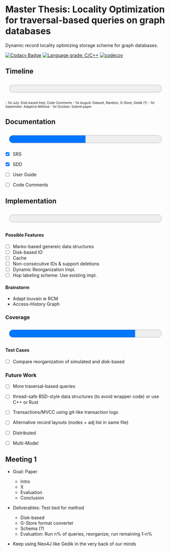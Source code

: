# Master Thesis:  Locality Optimization for traversal-based queries on graph databases

Dynamic record locality optimizing storage scheme for graph databases.  

[![Codacy Badge](https://app.codacy.com/project/badge/Grade/db98dfa832514fecb1829fd2aab68728)](https://www.codacy.com/gh/SomeUserName1/master/dashboard?utm_source=github.com&amp;utm_medium=referral&amp;utm_content=SomeUserName1/master&amp;utm_campaign=Badge_Grade)  [![Language grade: C/C++](https://img.shields.io/lgtm/grade/cpp/g/SomeUserName1/master.svg?logo=lgtm&logoWidth=18)](https://lgtm.com/projects/g/SomeUserName1/master/context:cpp) [![codecov](https://codecov.io/gh/SomeUserName1/master/branch/main/graph/badge.svg?token=EHBWYZ8HYP)](https://codecov.io/gh/SomeUserName1/master)  

## Timeline  
<p style="text-align: center;"><font size="20"><progress id="time" value="0" max="1"></progress></font></p>

<font size="1">
- 1st July: Disk-based Impl, Code Comments
- 1st August: Dataset, Random, G-Store, Gedik (?)
- 1st September: Adaptive Method
- 1st October: Submit paper
</font>

## Documentation 

<p style="text-align: center;"><font size="20"><progress id="write" value="2" max="4">Documentation</progress></font></p>

- [x] SRS
- [x] SDD
- [ ] User Guide
- [ ] Code Comments


## Implementation
<p style="text-align: center;"><font size="20"><progress id="file" value="0" max="6">Implementation</progress></font></p>  

#### Possible Features 
  - [ ] Marko-based genereic data structures
  - [ ] Disk-based IO
  - [ ] Cache
  - [ ] Non-consecutive IDs & support deletions
  - [ ] Dynamic Reorganization Impl.
  - [ ] Hop labeling scheme: Use existing impl.

#### Brainstorm
  - Adapt louvain w RCM
  - Access-History Graph

### Coverage
<p style="text-align: center;"><font size="14"><progress id="file" value="3376" max="4092">Coverage</progress></font></p>  

#### Test Cases
  - [ ] Compare reorganization of simulated and disk-based
  
### Future Work
  - [ ] More traversal-based queries
  - [ ] thread-safe BSD-style data structures (to avoid wrapper code) or use C++ or Rust
  - [ ] Transactions/MVCC using git-like transaction logs
  - [ ] Alternative record layouts (nodes + adj list in same file)
  - [ ] Distributed
  - [ ] Multi-Model



## Meeting 1
- Goal: Paper  
	- Intro
	- X
	- Evaluation
	- Conclusion
	
- Deliverables: Test bed for method
	+ Disk-based
	+ G-Store format converter
	+ Schema (?)
	+ Evaluation: Run n% of queries, reorganize, run remaining 1-n%
	
- Keep using Neo4J like Gedik in the very back of our minds

